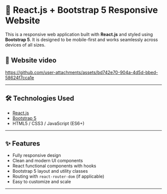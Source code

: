 # 🚀 React.js + Bootstrap 5 Responsive Website

This is a responsive web application built with **React.js** and styled using **Bootstrap 5**. It is designed to be mobile-first and works seamlessly across devices of all sizes.

## 🎥 Website video


https://github.com/user-attachments/assets/bd742e70-904a-4d5d-bbed-58624f7cca1e

---

## 🛠️ Technologies Used

- [React.js](https://reactjs.org/)
- [Bootstrap 5](https://getbootstrap.com/)
- HTML5 / CSS3 / JavaScript (ES6+)

---

## ✨ Features

- Fully responsive design
- Clean and modern UI components
- React functional components with hooks
- Bootstrap 5 layout and utility classes
- Routing with `react-router-dom` (if applicable)
- Easy to customize and scale

---

